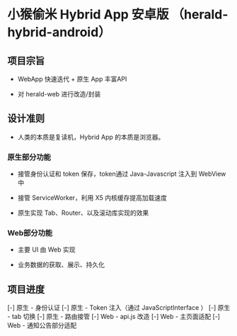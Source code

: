 # 小猴偷米 Hybrid App 安卓版 （herald-hybrid-android）

## 项目宗旨

* WebApp 快速迭代 + 原生 App 丰富API

* 对 herald-web 进行改造/封装

## 设计准则

* 人类的本质是复读机，Hybrid App 的本质是浏览器。

### 原生部分功能

* 接管身份认证和 token 保存，token通过 Java-Javascript 注入到 WebView 中

* 接管 ServiceWorker，利用 X5 内核缓存提高加载速度

* 原生实现 Tab、Router、以及滚动库实现的效果

### Web部分功能

* 主要 UI 由 Web 实现

* 业务数据的获取、展示、持久化

## 项目进度

[-] 原生 - 身份认证
[-] 原生 - Token 注入（通过 JavaScriptInterface ）
[-] 原生 -  tab 切换
[-] 原生 - 路由接管
[-] Web - api.js 改造
[-] Web - 主页面适配
[-] Web - 通知公告部分适配



